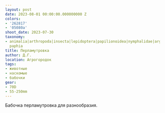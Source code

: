 ```yaml
---
layout: post
date: 2023-08-01 00:00:00.000000000 Z
colors:
- '262817'
- '05080a'
shoot_date: 2023-07-30
taxonomy:
- animalia|arthropoda|insecta|lepidoptera|papilionoidea|nymphalidae|argynnis|argynnis
  paphia
title: Перламутровка
author: Д.Г.
location: Агрогородок
tags:
- животные
- наскомые
- бабочки
gear:
- 70D
- 55-250mm
---
```

Бабочка перламутровка для разнообразия.

